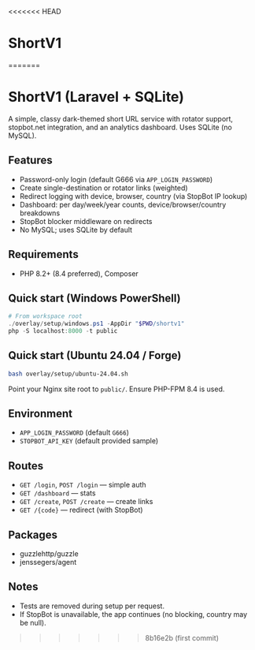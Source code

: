 <<<<<<< HEAD
# ShortV1
=======
# ShortV1 (Laravel + SQLite)

A simple, classy dark-themed short URL service with rotator support, stopbot.net integration, and an analytics dashboard. Uses SQLite (no MySQL).

## Features
- Password-only login (default G666 via `APP_LOGIN_PASSWORD`)
- Create single-destination or rotator links (weighted)
- Redirect logging with device, browser, country (via StopBot IP lookup)
- Dashboard: per day/week/year counts, device/browser/country breakdowns
- StopBot blocker middleware on redirects
- No MySQL; uses SQLite by default

## Requirements
- PHP 8.2+ (8.4 preferred), Composer

## Quick start (Windows PowerShell)
```powershell
# From workspace root
./overlay/setup/windows.ps1 -AppDir "$PWD/shortv1"
php -S localhost:8000 -t public
```

## Quick start (Ubuntu 24.04 / Forge)
```bash
bash overlay/setup/ubuntu-24.04.sh
```

Point your Nginx site root to `public/`. Ensure PHP-FPM 8.4 is used.

## Environment
- `APP_LOGIN_PASSWORD` (default `G666`)
- `STOPBOT_API_KEY` (default provided sample)

## Routes
- `GET /login`, `POST /login` — simple auth
- `GET /dashboard` — stats
- `GET /create`, `POST /create` — create links
- `GET /{code}` — redirect (with StopBot)

## Packages
- guzzlehttp/guzzle
- jenssegers/agent

## Notes
- Tests are removed during setup per request.
- If StopBot is unavailable, the app continues (no blocking, country may be null).
>>>>>>> 8b16e2b (first commit)
